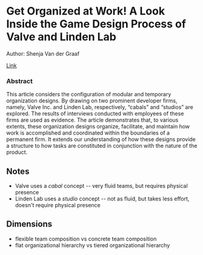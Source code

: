 Get Organized at Work! A Look Inside the Game Design Process of Valve and Linden Lab
===

Author: Shenja Van der Graaf 

[Link](http://papers.ssrn.com/sol3/papers.cfm?abstract_id=2178464)

### Abstract
This article considers the configuration of modular and temporary organization designs. By drawing on two prominent developer firms, namely, Valve Inc. and Linden Lab, respectively, “cabals” and “studios” are explored. The results of interviews conducted with employees of these firms are used as evidence. The article demonstrates that, to various extents, these organization designs organize, facilitate, and maintain how work is accomplished and coordinated within the boundaries of a permanent firm. It extends our understanding of how these designs provide a structure to how tasks are constituted in conjunction with the nature of the product.

## Notes
- Valve uses a *cabal* concept -- very fluid teams, but requires physical presence
- Linden Lab uses a *studio* concept -- not as fluid, but takes less effort, doesn't require physical presence

## Dimensions
- flexible team composition vs concrete team  composition
- flat organizational hierarchy vs tiered organizational hierarchy
